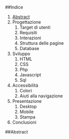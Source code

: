 ##Indice
1. [Abstract](#Abstract)
1. Progettazione
    1. Target di utenti
    1. Requisiti
    1. Interazioni
    1. Struttura delle pagine
    1. Database
1. Sviluppo
    1. HTML
    1. CSS
    1. Php
    1. Javascript
    1. Sql
1. Accessibilità
    1. Colori
    1. Aiuti alla navigazione
1. Presentazione
    1. Desktop
    1. Mobile
    1. Stampa
1. Conclusioni

##Abstract
